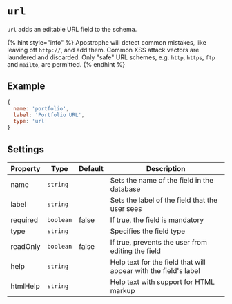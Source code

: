# `url`

`url` adds an editable URL field to the schema.

{% hint style="info" %}
Apostrophe will detect common mistakes, like leaving off `http://`, and add them. Common XSS attack vectors are laundered and discarded. Only "safe" URL schemes, e.g. `http`, `https`, `ftp` and `mailto`, are permitted.
{% endhint %}

## Example

```javascript
{
  name: 'portfolio',
  label: 'Portfolio URL',
  type: 'url'
}
```

## Settings

|  Property | Type   | Default | Description | 
|---|---|---|---|
|name | `string` | | Sets the name of the field in the database |
|label | `string` | | Sets the label of the field that the user sees |
|required | `boolean` | false | If true, the field is mandatory |
|type | `string` | | Specifies the field type |
|readOnly | `boolean` | false | If true, prevents the user from editing the field |
|help | `string` | | Help text for the field that will appear with the field's label |
|htmlHelp | `string` | | Help text with support for HTML markup |
